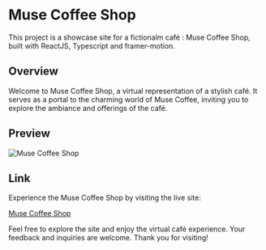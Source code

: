 # Muse Coffee Shop

This project is a showcase site for a fictionalm café : Muse Coffee Shop, built with ReactJS, Typescript and framer-motion.

## Overview

Welcome to Muse Coffee Shop, a virtual representation of a stylish café. It serves as a portal to the charming world of Muse Coffee, inviting you to explore the ambiance and offerings of the café.

## Preview

![Muse Coffee Shop](./frontend/src/public/muse-cafe.png)

## Link

Experience the Muse Coffee Shop by visiting the live site:

[Muse Coffee Shop](https://muse-cafe.vercel.app/)

Feel free to explore the site and enjoy the virtual café experience. Your feedback and inquiries are welcome. Thank you for visiting!

